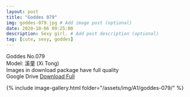 ```yaml
---
layout: post
title: "Goddes 079"
img: goddes-079.jpg # Add image post (optional)
date: 2020-10-06 09:25:00
description: Sexy girl. # Add post description (optional)
tag: [cute, sexy, goddes]
---
```

Goddes No.079  
Model: 溪童 (Xi Tong)                                     
Images in download package have full quality                    
Google Drive [Download Full](http://gestyy.com/ee48tV)

{% include image-gallery.html folder="/assets/img/A1/goddes-079/" %}
